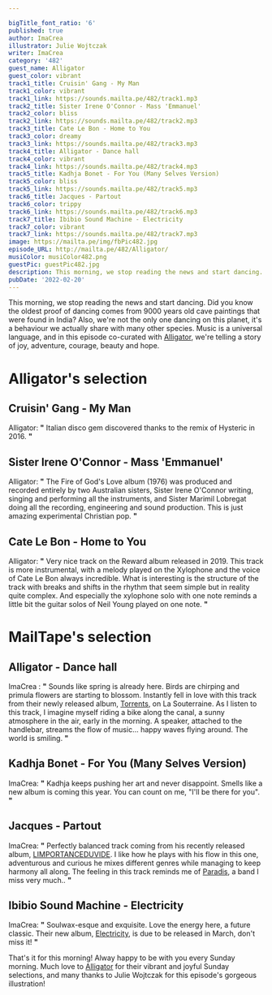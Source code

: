 ```yaml
---

bigTitle_font_ratio: '6'
published: true
author: ImaCrea
illustrator: Julie Wojtczak
writer: ImaCrea
category: '482'
guest_name: Alligator
guest_color: vibrant
track1_title: Cruisin' Gang - My Man
track1_color: vibrant
track1_link: https://sounds.mailta.pe/482/track1.mp3
track2_title: Sister Irene O'Connor - Mass 'Emmanuel'
track2_color: bliss
track2_link: https://sounds.mailta.pe/482/track2.mp3
track3_title: Cate Le Bon - Home to You
track3_color: dreamy
track3_link: https://sounds.mailta.pe/482/track3.mp3
track4_title: Alligator - Dance hall
track4_color: vibrant
track4_link: https://sounds.mailta.pe/482/track4.mp3
track5_title: Kadhja Bonet - For You (Many Selves Version)
track5_color: bliss
track5_link: https://sounds.mailta.pe/482/track5.mp3
track6_title: Jacques - Partout
track6_color: trippy
track6_link: https://sounds.mailta.pe/482/track6.mp3
track7_title: Ibibio Sound Machine - Electricity
track7_color: vibrant
track7_link: https://sounds.mailta.pe/482/track7.mp3
image: https://mailta.pe/img/fbPic482.jpg
episode_URL: http://mailta.pe/482/Alligator/
musiColor: musiColor482.png
guestPic: guestPic482.jpg
description: This morning, we stop reading the news and start dancing. Did you know the oldest proof of dancing comes from 9000 years old cave paintings that were found in India? Also, we’re not the only one dancing on this planet, it’s a behaviour we actually share with many other species. Music is a universal language, and in this episode co-curated with Alligator, we’re telling a story of joy, adventure, courage, beauty and hope.
pubDate: '2022-02-20'
---
```

This morning, we stop reading the news and start dancing. Did you know the oldest proof of dancing comes from 9000 years old cave paintings that were found in India? Also, we're not the only one dancing on this planet, it's a behaviour we actually share with many other species. Music is a universal language, and in this episode co-curated with [Alligator](https://almost-discos.bandcamp.com/album/torrents), we're telling a story of joy, adventure, courage, beauty and hope.


# Alligator's selection

## Cruisin' Gang - My Man
Alligator: **"** Italian disco gem discovered thanks to the remix of Hysteric in 2016. **"** 

## Sister Irene O'Connor - Mass 'Emmanuel'
Alligator: **"** The Fire of God's Love album (1976) was produced and recorded entirely by two Australian sisters, Sister Irene O'Connor writing, singing and performing all the instruments, and Sister Marimil Lobregat doing all the recording, engineering and sound production. This is just amazing experimental Christian pop. **"** 

## Cate Le Bon - Home to You
Alligator: **"** Very nice track on the Reward album released in 2019. This track is more instrumental, with a melody played on the Xylophone and the voice of Cate Le Bon always incredible. What is interesting is the structure of the track with breaks and shifts in the rhythm that seem simple but in reality quite complex. And especially the xylophone solo with one note reminds a little bit the guitar solos of Neil Young played on one note. **"** 

# MailTape's selection

## Alligator - Dance hall
ImaCrea : **"** Sounds like spring is already here. Birds are chirping and primula flowers are starting to blossom. Instantly fell in love with this track from their newly released album, [Torrents](https://almost-discos.bandcamp.com/album/torrents), on La Souterraine. As I listen to this track, I imagine myself riding a bike along the canal, a sunny atmosphere in the air, early in the morning. A speaker, attached to the handlebar, streams the flow of music... happy waves flying around. The world is smiling. **"** 

## Kadhja Bonet - For You (Many Selves Version)
ImaCrea: **"** Kadhja keeps pushing her art and never disappoint. Smells like a new album is coming this year. You can count on me, "I'll be there for you". **"** 

## Jacques - Partout
ImaCrea: **"** Perfectly balanced track coming from his recently released album, [LIMPORTANCEDUVIDE](https://jacques.bandcamp.com/album/limportanceduvide). I like how he plays with his flow in this one, adventurous and curious he mixes different genres while managing to keep harmony all along. The feeling in this track reminds me of [Paradis](https://www.mailta.pe/172/paradis/), a band I miss very much.. **"** 

## Ibibio Sound Machine - Electricity
ImaCrea: **"** Soulwax-esque and exquisite. Love the energy here, a future classic. Their new album, [Electricity](https://ibibiosoundmachine.bandcamp.com/album/electricity-2), is due to be released in March, don't miss it! **"** 


That's it for this morning! Alway happy to be with you every Sunday morning. Much love to [Alligator](https://almost-discos.bandcamp.com/album/torrents) for their vibrant and joyful Sunday selections, and many thanks to Julie Wojtczak for this episode's gorgeous illustration!
